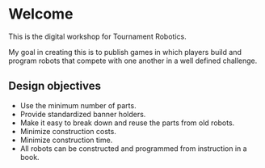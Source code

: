 # Welcome
This is the digital workshop for Tournament Robotics. 

My goal in creating this is to publish games in which players build and program robots that compete with one another in a well defined challenge.

## Design objectives
* Use the minimum number of parts.
* Provide standardized banner holders.
* Make it easy to break down and reuse the parts from old robots.
* Minimize construction costs.
* Minimize construction time.
* All robots can be constructed and programmed from instruction in a book.
